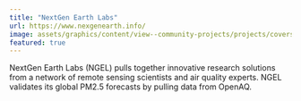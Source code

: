```yaml
---
title: "NextGen Earth Labs"
url: https://www.nexgenearth.info/
image: assets/graphics/content/view--community-projects/projects/covers/ngel.jpg
featured: true
---
```


NextGen Earth Labs (NGEL) pulls together innovative research solutions from a network of remote sensing scientists and air quality experts. NGEL validates its global PM2.5 forecasts by pulling data from OpenAQ.
